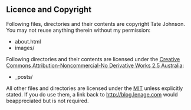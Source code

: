 

## Licence and Copyright

Following files, directories and their contents are copyright Tate Johnson. You may not reuse anything therein without my permission:

* about.html
* images/

Following directories and their contents are licensed under the [Creative Commons Attribution-Noncommercial-No Derivative Works 2.5 Australia](http://creativecommons.org/licenses/by-nc-nd/2.5/au/):

* _posts/

All other files and directories are licensed under the [MIT](http://www.opensource.org/licenses/mit-license.php) unless explicitly stated. If you do use them, a link back to http://blog.lenage.com would beappreciated but is not required.
